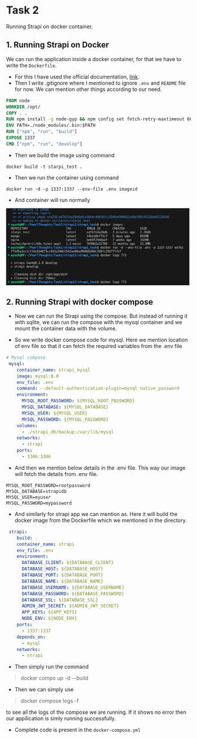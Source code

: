 # Task 2
Running Strapi on docker container.

## 1. Running Strapi on Docker
We can run the application inside a docker container, for that we have to write the `Dockerfile`.
- For this I have used the official documentation, [link](https://docs.strapi.io/cms/installation/docker).
- Then I write .gitignore where I mentioned to ignore `.env` and `README` file for now. We can mention other things according to our need.

```dockerfile
FROM node
WORKDIR /opt/
COPY . .
RUN npm install -g node-gyp && npm config set fetch-retry-maxtimeout 600000 -g && npm install
ENV PATH=./node_modules/.bin:$PATH
RUN ["npm", "run", "build"]
EXPOSE 1337
CMD ["npm", "run", "develop"]
```
- Then we build the image using command

```
docker build -t starpi_test . 
```
- Then we run the container using command
```
docker run -d -p 1337:1337 --env-file .env imageid
```
- And container will run normally

<img src="Strapi_ayush/images/images/3rd.png" alt="Alt text" width="500"/>
<br>

## 2. Running Strapi with docker compose

- Now we can run the Strapi using the compose. But instead of running it with sqlite, we can run the compose with the mysql container and we mount the container data with the volume.

- So we write docker compose code for mysql. Here we mention location of env file so that it can fetch the required variables from the .env file

```yml
# Mysql compose
 mysql:
    container_name: strapi_mysql
    image: mysql:8.0
    env_file: .env
    command: --default-authentication-plugin=mysql_native_password
    environment:
      MYSQL_ROOT_PASSWORD: ${MYSQL_ROOT_PASSWORD}
      MYSQL_DATABASE: ${MYSQL_DATABASE}
      MYSQL_USER: ${MYSQL_USER}
      MYSQL_PASSWORD: ${MYSQL_PASSWORD}
    volumes:
      - ./strapi_db/backup:/var/lib/mysql
    networks:
      - strapi
    ports:
      - 3306:3306

```
- And then we mention below details in the .env file. This way our image will fetch the details from .env file.

```
MYSQL_ROOT_PASSWORD=rootpassword
MYSQL_DATABASE=strapidb
MYSQL_USER=myuser
MYSQL_PASSWORD=mypassword
```

- And similarly for strapi app we can mention as. Here it will build the docker image from the Dockerfile which we mentioned in the directory.

```yml
 strapi:
    build: .
    container_name: strapi
    env_file: .env
    environment:
      DATABASE_CLIENT: ${DATABASE_CLIENT}
      DATABASE_HOST: ${DATABASE_HOST}
      DATABASE_PORT: ${DATABASE_PORT}
      DATABASE_NAME: ${DATABASE_NAME}
      DATABASE_USERNAME: ${DATABASE_USERNAME}
      DATABASE_PASSWORD: ${DATABASE_PASSWORD}
      DATABASE_SSL: ${DATABASE_SSL}
      ADMIN_JWT_SECRET: ${ADMIN_JWT_SECRET}
      APP_KEYS: ${APP_KEYS}
      NODE_ENV: ${NODE_ENV}
    ports:
      - 1337:1337
    depends_on:
      - mysql
    networks:
      - strapi

```

- Then simply run the command 
> docker compo up -d --build

- Then we can simply use 
> docker compose logs -f

to see all the logs of the compose we are running. If it shows no error then our appilication is simly running successfully.

- Complete code is present in the `docker-compose.yml`